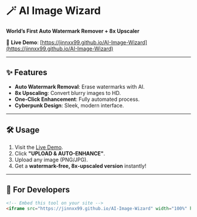 # 🪄 AI Image Wizard  
**World’s First Auto Watermark Remover + 8x Upscaler**  

🚀 **Live Demo**: [https://jinnxx99.github.io/AI-Image-Wizard](https://jinnxx99.github.io/AI-Image-Wizard)  

---

## ✨ Features  
- **Auto Watermark Removal**: Erase watermarks with AI.  
- **8x Upscaling**: Convert blurry images to HD.  
- **One-Click Enhancement**: Fully automated process.  
- **Cyberpunk Design**: Sleek, modern interface.  

---

## 🛠️ Usage  
1. Visit the [Live Demo](https://jinnxx99.github.io/AI-Image-Wizard).  
2. Click **"UPLOAD & AUTO-ENHANCE"**.  
3. Upload any image (PNG/JPG).  
4. Get a **watermark-free, 8x-upscaled version** instantly!  

---

## 🔧 For Developers  
```html  
<!-- Embed this tool on your site -->  
<iframe src="https://jinnxx99.github.io/AI-Image-Wizard" width="100%" height="800px"></iframe>  
